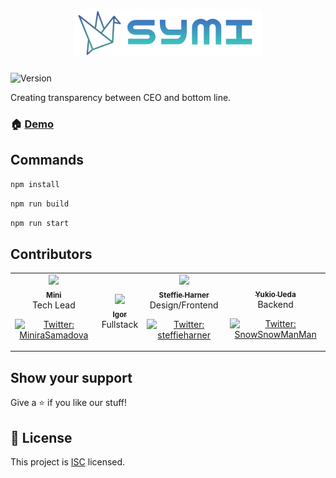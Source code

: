 <h1 align="center"> <img width="300px" src="assets/symilogo.png" /></h1>
  <img alt="Version" src="https://img.shields.io/badge/version-1.0.0-blue.svg?cacheSeconds=2592000" />

Creating transparency between CEO and bottom line.

### 🏠 [Demo](https://symi.herokuapp.com/)



## Commands

```sh
npm install
```

```sh
npm run build
```

```sh
npm run start
```

## Contributors

<table>
 <tr>
    <td align="center"><a href="https://github.com/miniengineer"><img src="/assets/headshots/mini.png"" width="200px;"/><br /><sub><b>Mini</b></sub></a><br />Tech Lead
      <p>
<a href="https://twitter.com/MiniraSamadova" target="_blank">
    <img alt="Twitter: MiniraSamadova" src="https://img.shields.io/twitter/follow/MiniraSamadova.svg?style=social" />
</a>
</p></td><p>
      </a></P>
    <td align="center"><a href="https://github.com/FuyuByakko"><img src="/assets/headshots/igor.png" width="200px;"/><br /><sub><b>Igor</b></sub></a><br />Fullstack</td>
    <td align="center"><a href="https://github.com/steffieharner"><img src="/assets/headshots/steffie.png" width="200px;"/><br /><sub><b>Steffie Harner</b></sub></a><br />Design/Frontend <p>
  <a href="https://twitter.com/steffieharner" target="_blank">
    <img alt="Twitter: steffieharner" src="https://img.shields.io/twitter/follow/steffieharner.svg?style=social" />
  </a>
</p></td> 
    <td align="center"><a href="https://github.com/Yukio0315"><img src="/assets/headshots/yukio.png" width="200px;" alt=""/><br /><sub><b>Yukio Ueda</b></sub></a><br /> Backend 
<p>
<a href="https://twitter.com/SnowSnowManMan" target="_blank">
    <img alt="Twitter: SnowSnowManMan" src="https://img.shields.io/twitter/follow/SnowSnowManMan.svg?style=social" />
</a>
</p>
  </tr>
</table>

## Show your support

Give a ⭐️ if you like our stuff!

## 📝 License

This project is [ISC](https://github.com/project-symi/frontend-symi/license.md) licensed.
